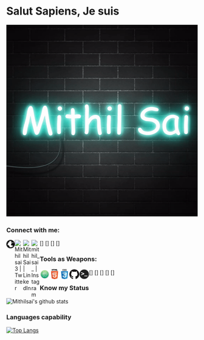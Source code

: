 # Salut Sapiens, Je suis 
![gif from Mithil](https://github.com/Mithilsai/Mithilsai/blob/master/mithil.gif?raw=true)
### Connect with me:

[<img align="left" alt="https://mithilsai.github.io/" width="22px" src="https://raw.githubusercontent.com/iconic/open-iconic/master/svg/globe.svg" />]
[<img align="left" alt="Mithilsai3 | Twitter" width="22px" src="https://cdn.jsdelivr.net/npm/simple-icons@v3/icons/twitter.svg" />]
[<img align="left" alt="Mithil Sai | LinkedIn" width="22px" src="https://cdn.jsdelivr.net/npm/simple-icons@v3/icons/linkedin.svg" />]
[<img align="left" alt="mithil_sai_ | Instagram" width="22px" src="https://cdn.jsdelivr.net/npm/simple-icons@v3/icons/instagram.svg" />]

### Tools as Weapons:

[<img align="left" alt="Atom" width="26px" src="https://raw.githubusercontent.com/github/explore/80688e429a7d4ef2fca1e82350fe8e3517d3494d/topics/atom/atom.png" />]
[<img align="left" alt="HTML5" width="26px" src="https://raw.githubusercontent.com/github/explore/80688e429a7d4ef2fca1e82350fe8e3517d3494d/topics/html/html.png" />]
[<img align="left" alt="CSS3" width="26px" src="https://raw.githubusercontent.com/github/explore/80688e429a7d4ef2fca1e82350fe8e3517d3494d/topics/css/css.png" />]
[<img align="left" alt="GitHub" width="26px" src="https://raw.githubusercontent.com/github/explore/78df643247d429f6cc873026c0622819ad797942/topics/github/github.png" />]
[<img align="left" alt="Terminal" width="26px" src="https://raw.githubusercontent.com/github/explore/80688e429a7d4ef2fca1e82350fe8e3517d3494d/topics/terminal/terminal.png" />]
### Know my Status

![Mithilsai's github stats](https://github-readme-stats.vercel.app/api?username=Mithilsai&show_icons=true&theme=radical)

### Languages capability

[![Top Langs](https://github-readme-stats.vercel.app/api/top-langs/?username=Mithilsai)](https://github.com/Mithilsai/github-readme-stats)
